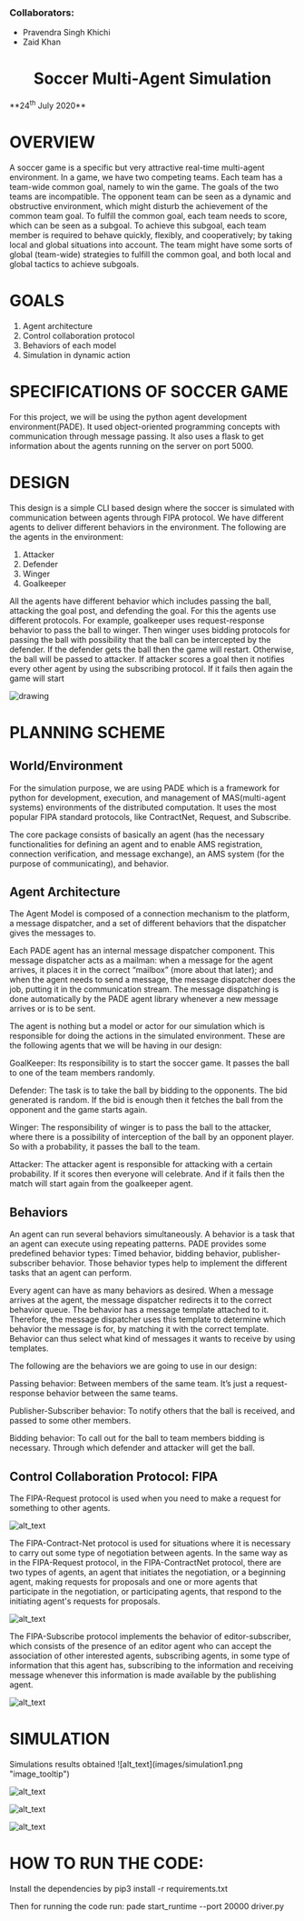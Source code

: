 
<h3>Collaborators:</h3>
<ul><li>Pravendra Singh Khichi</li>

<li>Zaid Khan</li>
</ul>

<h1 align="center">Soccer Multi-Agent Simulation</h1>


<p>**24<sup>th</sup> July 2020**

<h1>OVERVIEW</h1>


A soccer game is a specific but very attractive real-time multi-agent environment. In a game, we have two competing teams. Each team has a team-wide common goal, namely to win the game. The goals of the two teams are incompatible. The opponent team can be seen as a dynamic and obstructive environment, which might disturb the achievement of the common team goal. To fulfill the common goal, each team needs to score, which can be seen as a subgoal. To achieve this subgoal, each team member is required to behave quickly, flexibly, and cooperatively; by taking local and global situations into account. The team might have some sorts of global (team-wide) strategies to fulfill the common goal, and both local and global tactics to achieve subgoals.

<h1>GOALS</h1>




1. Agent architecture
2. Control collaboration protocol
3. Behaviors of each model
4. Simulation in dynamic action 

<h1>SPECIFICATIONS OF SOCCER GAME</h1>


For this project, we will be using the python agent development environment(PADE). It used object-oriented programming concepts with communication through message passing. It also uses a flask to get information about the agents running on the server on port 5000.

<h1>DESIGN</h1>


This design is a simple CLI based design where the soccer is simulated with communication between agents through FIPA protocol. We have different agents to deliver different behaviors in the environment. The following are the agents in the environment:



1. Attacker
2. Defender
3. Winger
4. Goalkeeper

All the agents have different behavior which includes passing the ball, attacking the goal post, and defending the goal. For this the agents use different protocols. For example, goalkeeper uses request-response behavior to pass the ball to winger. Then winger uses bidding protocols for passing the ball with possibility that the ball can be intercepted by the defender. If the defender gets the ball then the game will restart. Otherwise, the ball will be passed to attacker. If attacker scores a goal then it notifies every other agent by using the subscribing protocol. If it fails then again the game will start

 
![drawing](images/1.png)

<h1>PLANNING SCHEME</h1>


<h2>World/Environment</h2>


For the simulation purpose, we are using PADE which is a framework for python for development, execution, and management of MAS(multi-agent systems) environments of the distributed computation. It uses the most popular FIPA standard protocols, like ContractNet, Request, and Subscribe.

The core package consists of basically an agent (has the necessary functionalities for defining an agent and to enable AMS registration, connection verification, and message exchange), an AMS system (for the purpose of communicating), and behavior. 

<h2>Agent Architecture</h2>


The Agent Model is composed of a connection mechanism to the platform, a message dispatcher, and a set of different behaviors that the dispatcher gives the messages to. 

Each PADE agent has an internal message dispatcher component. This message dispatcher acts as a mailman: when a message for the agent arrives, it places it in the correct “mailbox” (more about that later); and when the agent needs to send a message, the message dispatcher does the job, putting it in the communication stream. The message dispatching is done automatically by the PADE agent library whenever a new message arrives or is to be sent.

The agent is nothing but a model or actor for our simulation which is responsible for doing the actions in the simulated environment. These are the following agents that we will be having in our design:

GoalKeeper: Its responsibility is to start the soccer game. It passes the ball to one of the team members randomly.

Defender: The task is to take the ball by bidding to the opponents. The bid generated is random. If the bid is enough then it fetches the ball from the opponent and the game starts again.

Winger: The responsibility of winger is to pass the ball to the attacker, where there is a possibility of interception of the ball by an opponent player. So with a probability, it passes the ball to the team.

Attacker: The attacker agent is responsible for attacking with a certain probability. If it scores then everyone will celebrate. And if it fails then the match will start again from the goalkeeper agent.

<h2>Behaviors</h2>


An agent can run several behaviors simultaneously. A behavior is a task that an agent can execute using repeating patterns. PADE provides some predefined behavior types: Timed behavior, bidding behavior, publisher-subscriber behavior. Those behavior types help to implement the different tasks that an agent can perform. 

Every agent can have as many behaviors as desired. When a message arrives at the agent, the message dispatcher redirects it to the correct behavior queue. The behavior has a message template attached to it. Therefore, the message dispatcher uses this template to determine which behavior the message is for, by matching it with the correct template. Behavior can thus select what kind of messages it wants to receive by using templates.

The following are the behaviors we are going to use in our design:

Passing behavior: Between members of the same team. It’s just a request-response behavior between the same teams.

Publisher-Subscriber behavior: To notify others that the ball is received, and passed to some other members.

Bidding behavior: To call out for the ball to team members bidding is necessary. Through which defender and attacker will get the ball. 

<h2>Control Collaboration Protocol: FIPA</h2>


The FIPA-Request protocol is used when you need to make a request for something to other agents.

![alt_text](images/image2.png "image_tooltip")


The FIPA-Contract-Net protocol is used for situations where it is necessary to carry out some type of negotiation between agents. In the same way as in the FIPA-Request protocol, in the FIPA-ContractNet protocol, there are two types of agents, an agent that initiates the negotiation, or a beginning agent, making requests for proposals and one or more agents that participate in the negotiation, or participating agents, that respond to the initiating agent's requests for proposals.


![alt_text](images/image3.png "image_tooltip")


The FIPA-Subscribe protocol implements the behavior of editor-subscriber, which consists of the presence of an editor agent who can accept the association of other interested agents, subscribing agents, in some type of information that this agent has, subscribing to the information and receiving message whenever this information is made available by the publishing agent.



![alt_text](images/image4.png "image_tooltip")


<h1>SIMULATION</h1>
Simulations results obtained
![alt_text](images/simulation1.png "image_tooltip")

![alt_text](images/simulation2.png "image_tooltip")

![alt_text](images/simulation3.png "image_tooltip")

![alt_text](images/simulation4.png "image_tooltip")

<h1>HOW TO RUN THE CODE:</h1>


Install the dependencies by pip3 install -r requirements.txt

Then for running the code run: pade start_runtime --port 20000 driver.py
